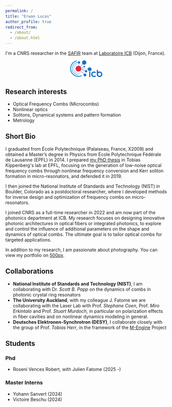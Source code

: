 ```yaml
---
permalink: /
title: "Erwan Lucas"
author_profile: true
redirect_from: 
  - /about/
  - /about.html
---
```


I'm a CNRS researcher in the [SAFIR](https://icb.u-bourgogne.fr/safir/) team at [Laboratoire ICB](https://icb.u-bourgogne.fr/) (Dijon, France).

<center>
<img src='/images/logo_icb4.png' alt='Logo ICB' width='20%'/>
</center>


## Research interests

* Optical Frequency Combs (Microcombs)
* Nonlinear optics
* Solitons, Dynamical systems and pattern formation
* Metrology

## Short Bio
I graduated from École Polytechnique (Palaiseau, France, X2009) and obtained a Master’s degree in Physics from École Polytechnique Fédérale de Lausanne (EPFL) in 2014. I prepared [my PhD thesis](https://infoscience.epfl.ch/entities/publication/3b911e88-b847-4260-998b-a85016eefd41/thesisdetails) in Tobias Kippenberg's lab at EPFL, focusing on the generation of low-noise optical frequency combs through nonlinear frequency conversion and Kerr soliton formation in micro-resonators, and defended it in 2019.

I then joined the National Institute of Standards and Technology (NIST) in Boulder, Colorado as a postdoctoral researcher, where I developed methods for inverse design and optimization of frequency combs on micro-resonators.

I joined CNRS as a full-time researcher in 2022 and am now part of the photonics department at ICB. My research focuses on designing innovative photonic architectures in optical fibers or integrated photonics, to explore and control the influence of additional parameters on the shape and dynamics of optical combs. The ultimate goal is to tailor optical combs for targeted applications.

In addition to my research, I am passionate about photography. You can view my portfolio on [500px](https://500px.com/p/Erwan_Lucas?view=photos).  

## Collaborations
- **National Institute of Standards and Technology (NIST)**, I am collaborating with Dr. *Scott B. Papp* on the dynamics of combs in photonic crystal ring resonators
- **The University Auckland**, with my colleague J. Fatome we are collaborating with the Laser Lab with Prof. *Stephane Coen*, Prof. *Miro Erkintalo* and Prof. *Stuart Murdoch*, in particular on polarization effects in fiber cavities and on nonlinear dynamics modeling in general.
- **Deutsches Elektronen-Synchrotron (DESY)**, I collaborate closely with the group of Prof. *Tobias Herr*, in the framework of the [M-Engine](/projects/M-Engine) Project

## Students

### Phd
* Roseni Vences Robert, with Julien Fatome (2025 -)

### Master Interns
* Yohann Sanvert (2024)
* Victoire Beschu (2024)


